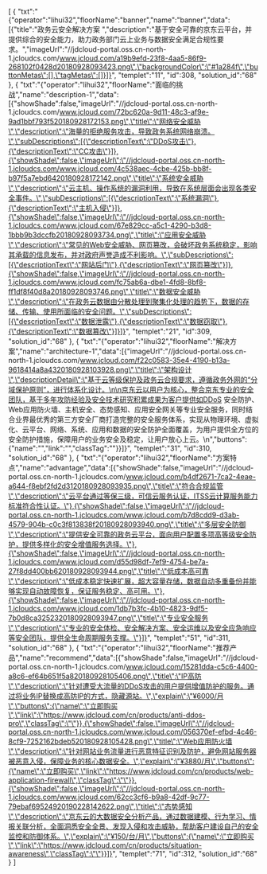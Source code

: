 [
	{
		"txt":"{\"operator\":\"lihui32\",\"floorName\":\"banner\",\"name\":\"banner\",\"data\":[{\"title\":\"政务云安全解决方案 \",\"description\":\"基于安全可靠的京东云平台，并提供综合的安全能力，助力政务部门云上业务与数据安全满足合规性要求。\",\"imageUrl\":\"//jdcloud-portal.oss.cn-north-1.jcloudcs.com/www.jcloud.com/a19b9efd-23f8-4aa5-86f9-268102f0428d20180928093423.png\",\"backgroundColor\":\"#1a284f\",\"buttonMetas\":[],\"tagMetas\":[]}]}",
		"templet":"11",
		"id":308,
		"solution_id":"68"
	},
	{
		"txt":"{\"operator\":\"lihui32\",\"floorName\":\"面临的挑战\",\"name\":\"description-1\",\"data\":[{\"showShade\":false,\"imageUrl\":\"//jdcloud-portal.oss.cn-north-1.jcloudcs.com/www.jcloud.com/72bc620a-9d11-48c3-af9e-9ad1bbf793f520180928172153.png\",\"title\":\"网络安全威胁\",\"description\":\"海量的拒绝服务攻击，导致政务系统网络崩溃。\",\"subDescriptions\":[{\"descriptionText\":\"DDoS攻击\"},{\"descriptionText\":\"CC攻击\"}]},{\"showShade\":false,\"imageUrl\":\"//jdcloud-portal.oss.cn-north-1.jcloudcs.com/www.jcloud.com/4c538aec-4cbe-425b-bb8f-b97f5a7ebd6420180928172142.png\",\"title\":\"系统安全威胁\",\"description\":\"云主机、操作系统的漏洞利用，导致在系统层面会出现各类安全事件。\",\"subDescriptions\":[{\"descriptionText\":\"系统漏洞\"},{\"descriptionText\":\"主机入侵\"}]},{\"showShade\":false,\"imageUrl\":\"//jdcloud-portal.oss.cn-north-1.jcloudcs.com/www.jcloud.com/67e829cc-a5c1-4290-b3d8-1bbb9b3dccfb20180928093734.png\",\"title\":\"应用安全威胁\",\"description\":\"常见的Web安全威胁、网页篡改，会破坏政务系统稳定，影响其承载的信息发布，并对政府声誉造成不利影响。\",\"subDescriptions\":[{\"descriptionText\":\"网站后门\"},{\"descriptionText\":\"网页篡改\"}]},{\"showShade\":false,\"imageUrl\":\"//jdcloud-portal.oss.cn-north-1.jcloudcs.com/www.jcloud.com/fc75ab6a-dbe1-4fd8-8bf8-ff1df8f40d8a20180928093746.png\",\"title\":\"数据安全威胁\",\"description\":\"在政务云数据由分散处理到聚集化处理的趋势下，数据的存储、传输、使用所面临的安全问题。\",\"subDescriptions\":[{\"descriptionText\":\"数据泄露\"},{\"descriptionText\":\"数据窃取\"},{\"descriptionText\":\"数据篡改\"}]}]}",
		"templet":"21",
		"id":309,
		"solution_id":"68"
	},
	{
		"txt":"{\"operator\":\"lihui32\",\"floorName\":\"解决方案\",\"name\":\"architecture-1\",\"data\":[{\"imageUrl\":\"//jdcloud-portal.oss.cn-north-1.jcloudcs.com/www.jcloud.com/f22c0583-35e4-4190-b13a-9618414a8a4320180928103928.png\",\"title\":\"架构设计\",\"descriptionDetail\":\"基于云等级保护及政务云合规要求，遵循政务外网的“分域保护原则”，进行体系化设计。\n\n京东云以用户为核心，整合京东专业的安全团队，基于多年攻防经验及安全技术研究积累成果为客户提供如DDoS 安全防护、Web应用防火墙、主机安全、态势感知、应用安全网关等专业安全服务，同时结合业界最优秀的第三方安全厂商打造完整的安全服务体系，实现从物理环境、虚拟化、云平台、网络、系统、应用和数据的安全防护全面覆盖，为用户提供全方位的安全防护措施，保障用户的业务安全及稳定，让用户放心上云。\n\",\"buttons\":{\"name\":\"\",\"link\":\"\",\"classTag\":\"\"}}]}",
		"templet":"31",
		"id":310,
		"solution_id":"68"
	},
	{
		"txt":"{\"operator\":\"lihui32\",\"floorName\":\"方案特点\",\"name\":\"advantage\",\"data\":[{\"showShade\":false,\"imageUrl\":\"//jdcloud-portal.oss.cn-north-1.jcloudcs.com/www.jcloud.com/b4df2671-7ca2-4eae-a644-f8ebf2fd2d3120180928093935.png\",\"title\":\"符合合规监管\",\"description\":\"云平台通过等保三级，可信云服务认证，ITSS云计算服务能力标准符合性认证。\"},{\"showShade\":false,\"imageUrl\":\"//jdcloud-portal.oss.cn-north-1.jcloudcs.com/www.jcloud.com/b7d8cdd9-d3ab-4579-904b-c0c3f813838f20180928093940.png\",\"title\":\"多层安全防御\",\"description\":\"提供安全可靠的政务云平台，面向用户配置多项高等级安全防护，提供多样化的安全增值服务选择。\"},{\"showShade\":false,\"imageUrl\":\"//jdcloud-portal.oss.cn-north-1.jcloudcs.com/www.jcloud.com/d55d98df-7ef9-4754-be7a-27f8dd400bb620180928093944.png\",\"title\":\"低成本高可靠\",\"description\":\"低成本稳定快速扩展，超大容量存储，数据自动多重备份并能够实现自动故障恢复，保证服务稳定、高可用。\"},{\"showShade\":false,\"imageUrl\":\"//jdcloud-portal.oss.cn-north-1.jcloudcs.com/www.jcloud.com/1db7b3fc-4b10-4823-9df5-7b0d8ca3252320180928093947.png\",\"title\":\"专业安全服务\",\"description\":\"专业的安全体检、安全解决方案、安全运维以及安全应急响应等安全团队，提供全生命周期服务支撑。\"}]}",
		"templet":"51",
		"id":311,
		"solution_id":"68"
	},
	{
		"txt":"{\"operator\":\"lihui32\",\"floorName\":\"推荐产品\",\"name\":\"recommend\",\"data\":[{\"showShade\":false,\"imageUrl\":\"//jdcloud-portal.oss.cn-north-1.jcloudcs.com/www.jcloud.com/15281dda-c5c6-4400-a8c6-ef64b651f5a820180928105406.png\",\"title\":\"IP高防\",\"description\":\"针对遭受大流量的DDoS攻击的用户提供增值防护的服务。通过将业务IP替换成高防IP的方式，隐藏源站。\",\"explain\":\"¥6000/月\",\"buttons\":{\"name\":\"立即购买\",\"link\":\"https://www.jdcloud.com/cn/products/anti-ddos-pro\",\"classTag\":\"\"}},{\"showShade\":false,\"imageUrl\":\"//jdcloud-portal.oss.cn-north-1.jcloudcs.com/www.jcloud.com/056370ef-efbd-4c46-8cf9-7252162bdeb520180928105428.png\",\"title\":\"Web应用防火墙\",\"description\":\"针对网站业务流量进行恶意特征识别及防护，避免网站服务器被恶意入侵，保障业务的核心数据安全。\",\"explain\":\"¥3880/月\",\"buttons\":{\"name\":\"立即购买\",\"link\":\"https://www.jdcloud.com/cn/products/web-application-firewall\",\"classTag\":\"\"}},{\"showShade\":false,\"imageUrl\":\"//jdcloud-portal.oss.cn-north-1.jcloudcs.com/www.jcloud.com/62cc3cf6-b9a8-42df-9c77-79ebaf69524920190228142622.png\",\"title\":\"态势感知\",\"description\":\"京东云的大数据安全分析产品，通过数据建模、行为学习、情报关联分析，全面洞悉安全全景、发现入侵和攻击威胁，帮助客户建设自己的安全监控和防御体系。\",\"explain\":\"¥150/台/月\",\"buttons\":{\"name\":\"立即购买\",\"link\":\"https://www.jdcloud.com/cn/products/situation-awareness\",\"classTag\":\"\"}}]}",
		"templet":"71",
		"id":312,
		"solution_id":"68"
	}
]